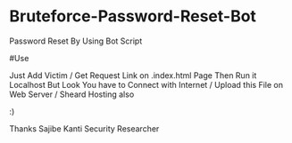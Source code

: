 # Bruteforce-Password-Reset-Bot
Password Reset By Using Bot Script

#Use 

Just Add Victim / Get Request Link on .index.html Page 
Then Run it Localhost But Look You have to Connect with Internet / Upload this File on Web Server / Sheard Hosting also 


:) 

Thanks 
Sajibe Kanti 
Security Researcher 

